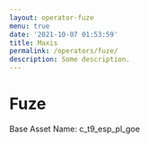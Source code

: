 ```yaml
---
layout: operator-fuze
menu: true
date: '2021-10-07 01:53:59'
title: Maxis
permalink: /operators/fuze/
description: Some description.
---
```


# Fuze

Base Asset Name: c_t9_esp_pl_goe